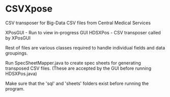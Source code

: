 # CSVXpose
CSV transposer for Big-Data CSV files from Central Medical Services

XPosGUI - Run to view in-progress GUI
HDSXPos - CSV transposer called by XPosGUI

Rest of files are various classes required to handle individual fields and data groupings.

Run SpecSheetMapper.java to create spec sheets for generating transposed CSV files. (These are accepted by the GUI before running HDSXPos.java)

Make sure that the 'sql' and 'sheets' folders exist before running the program. 
